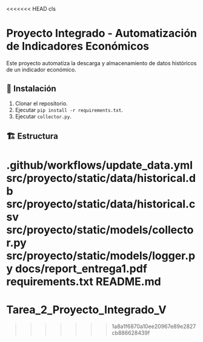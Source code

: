 <<<<<<< HEAD
cls
# Proyecto Integrado - Automatización de Indicadores Económicos

Este proyecto automatiza la descarga y almacenamiento de datos históricos de un indicador económico.

## 🚀 Instalación
1. Clonar el repositorio.
2. Ejecutar `pip install -r requirements.txt`.
3. Ejecutar `collector.py`.

## 🏗 Estructura
.github/workflows/update_data.yml src/proyecto/static/data/historical.db src/proyecto/static/data/historical.csv src/proyecto/static/models/collector.py src/proyecto/static/models/logger.py docs/report_entrega1.pdf requirements.txt README.md
=======
# Tarea_2_Proyecto_Integrado_V
>>>>>>> 1a8a1f6870a10ee20967e89e2827cb886628439f

